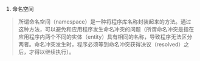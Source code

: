 1. 命名空间

> 所谓命名空间（namespace）是一种将程序库名称封装起来的方法。通过这种方法，可以避免和应用程序发生命名冲突的问题（所谓命名冲突是指在应用程序内两个不同的实体（entity）具有相同的名称，导致程序无法区分两者。命名冲突发生时，程序必须等到命名冲突获得决议（resolved）之后，才得以继续执行）。